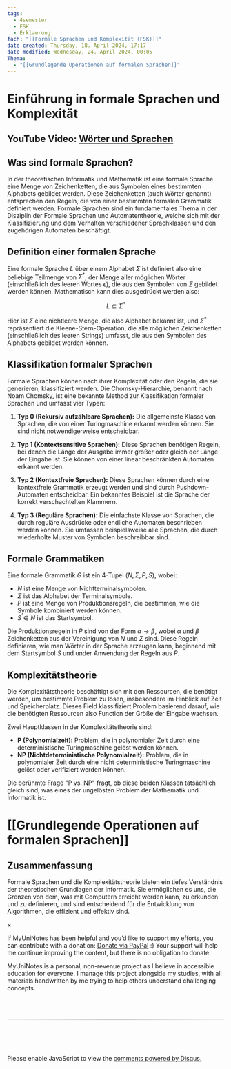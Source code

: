 ```yaml
---
tags:
  - 4semester
  - FSK
  - Erklaerung
fach: "[[Formale Sprachen und Komplexität (FSK)]]"
date created: Thursday, 18. April 2024, 17:17
date modified: Wednesday, 24. April 2024, 00:05
Thema:
  - "[[Grundlegende Operationen auf formalen Sprachen]]"
---
```


# Einführung in formale Sprachen und Komplexität

## YouTube Video: [Wörter und Sprachen](https://www.youtube.com/watch?v=JAvIyh0rIV4)

## Was sind formale Sprachen?

In der theoretischen Informatik und Mathematik ist eine formale Sprache eine Menge von Zeichenketten, die aus Symbolen eines bestimmten Alphabets gebildet werden. Diese Zeichenketten (auch Wörter genannt) entsprechen den Regeln, die von einer bestimmten formalen Grammatik definiert werden. Formale Sprachen sind ein fundamentales Thema in der Disziplin der Formale Sprachen und Automatentheorie, welche sich mit der Klassifizierung und dem Verhalten verschiedener Sprachklassen und den zugehörigen Automaten beschäftigt.

## Definition einer formalen Sprache

Eine formale Sprache $L$ über einem Alphabet $\Sigma$ ist definiert also eine beliebige Teilmenge von $\Sigma^*$, der Menge aller möglichen Wörter (einschließlich des leeren Wortes $\epsilon$), die aus den Symbolen von $\Sigma$ gebildet werden können. Mathematisch kann dies ausgedrückt werden also:

$$
 L \subseteq \Sigma^*
$$

Hier ist $\Sigma$ eine nichtleere Menge, die also Alphabet bekannt ist, und $\Sigma^*$ repräsentiert die Kleene-Stern-Operation, die alle möglichen Zeichenketten (einschließlich des leeren Strings) umfasst, die aus den Symbolen des Alphabets gebildet werden können.

## Klassifikation formaler Sprachen

Formale Sprachen können nach ihrer Komplexität oder den Regeln, die sie generieren, klassifiziert werden. Die Chomsky-Hierarchie, benannt nach Noam Chomsky, ist eine bekannte Method zur Klassifikation formaler Sprachen und umfasst vier Typen:

1. **Typ 0 (Rekursiv aufzählbare Sprachen):** Die allgemeinste Klasse von Sprachen, die von einer Turingmaschine erkannt werden können. Sie sind nicht notwendigerweise entscheidbar.
2. **Typ 1 (Kontextsensitive Sprachen):** Diese Sprachen benötigen Regeln, bei denen die Länge der Ausgabe immer größer oder gleich der Länge der Eingabe ist. Sie können von einer linear beschränkten Automaten erkannt werden.

3. **Typ 2 (Kontextfreie Sprachen):** Diese Sprachen können durch eine kontextfreie Grammatik erzeugt werden und sind durch Pushdown-Automaten entscheidbar. Ein bekanntes Beispiel ist die Sprache der korrekt verschachtelten Klammern.

4. **Typ 3 (Reguläre Sprachen):** Die einfachste Klasse von Sprachen, die durch reguläre Ausdrücke oder endliche Automaten beschrieben werden können. Sie umfassen beispielsweise alle Sprachen, die durch wiederholte Muster von Symbolen beschreibbar sind.

## Formale Grammatiken

Eine formale Grammatik $G$ ist ein 4-Tupel $(N, \Sigma, P, S)$, wobei:

- $N$ ist eine Menge von Nichtterminalsymbolen.
- $\Sigma$ ist das Alphabet der Terminalsymbole.
- $P$ ist eine Menge von Produktionsregeln, die bestimmen, wie die Symbole kombiniert werden können.
- $S \in N$ ist das Startsymbol.

Die Produktionsregeln in $P$ sind von der Form $\alpha \rightarrow \beta$, wobei $\alpha$ und $\beta$ Zeichenketten aus der Vereinigung von $N$ und $\Sigma$ sind. Diese Regeln definieren, wie man Wörter in der Sprache erzeugen kann, beginnend mit dem Startsymbol $S$ und under Anwendung der Regeln aus $P$.

## Komplexitätstheorie

Die Komplexitätstheorie beschäftigt sich mit den Ressourcen, die benötigt werden, um bestimmte Problem zu lösen, insbesondere im Hinblick auf Zeit und Speicherplatz. Dieses Field klassifiziert Problem basierend darauf, wie die benötigten Ressourcen also Function der Größe der Eingabe wachsen.

Zwei Hauptklassen in der Komplexitätstheorie sind:

- **P (Polynomialzeit):** Problem, die in polynomialer Zeit durch eine deterministische Turingmaschine gelöst werden können.
- **NP (Nichtdeterministische Polynomialzeit):** Problem, die in polynomialer Zeit durch eine nicht deterministische Turingmaschine gelöst oder verifiziert werden können.

Die berühmte Frage "P vs. NP" fragt, ob diese beiden Klassen tatsächlich gleich sind, was eines der ungelösten Problem der Mathematik und Informatik ist.

# [[Grundlegende Operationen auf formalen Sprachen]]

## Zusammenfassung

Formale Sprachen und die Komplexitätstheorie bieten ein tiefes Verständnis der theoretischen Grundlagen der Informatik. Sie ermöglichen es uns, die Grenzen von dem, was mit Computern erreicht werden kann, zu erkunden und zu definieren, und sind entscheidend für die Entwicklung von Algorithmen, die effizient und effektiv sind.

<!-- Modal START -->
<div id="myModal" class="modal">
  <div class="modal-content">
    <span id="closeModal" class="close">&times;</span>
    <p class="modal-text">
      If MyUniNotes has been helpful and you’d like to support my efforts, <span class="modal-highlight"> you can contribute with a donation: <a class="modal-dono-link" href="https://paypal.me/myuninotes4u">Donate via PayPal</a> :) </span> Your support will help me continue improving the content, but there is no obligation to donate.
    </p>
    <p class="modal-text">
      <span class="modal-highlight">MyUniNotes is a personal, non-revenue project as I believe in accessible education for everyone.</span> I manage this project alongside my studies, with all materials handwritten by me trying to help others understand challenging concepts.
    </p>
  </div>
</div>

<script>
  // JavaScript to display the modal on page load
  document.addEventListener('DOMContentLoaded', function() {
    // Generate a random number between 1 and 1
    // Wanted it to load with a adjustable probability for every page load but did not work, as DOM is loaded only once. Therefore now loading it every time website is visited and DOM is loaded.
    const randomNumber = Math.floor(Math.random() * 1) + 1; 
    // console.log(randomNumber)
    if (randomNumber === 1) {
      setTimeout(function() {
        const modal = document.getElementById('myModal');
        if (modal) {
          modal.classList.add('show');
        }
      }, 1000); // Adjust the delay as needed

      const closeModal = document.getElementById('closeModal');
      if (closeModal) {
        closeModal.addEventListener('click', function() {
          const modal = document.getElementById('myModal');
          if (modal) {
            modal.classList.remove('show');
          }
        });
      }
    } else {
      // Ensure the modal is hidden if the random number is not 1
      const modal = document.getElementById('myModal');
      if (modal) {
        modal.style.display = 'none';
      }
    }
  });
</script>
<!-- Modal END -->

<!-- DISQUS SCRIPT COMMENT START -->

<hr style="border: none; height: 2px; background: linear-gradient(to right, #f0f0f0, #ccc, #f0f0f0); margin-top: 4rem; margin-bottom: 5rem;">
<div id="disqus_thread"></div>
<script>
    /**
    *  RECOMMENDED CONFIGURATION VARIABLES: EDIT AND UNCOMMENT THE SECTION BELOW TO INSERT DYNAMIC VALUES FROM YOUR PLATFORM OR CMS.
    *  LEARN WHY DEFINING THESE VARIABLES IS IMPORTANT: https://disqus.com/admin/universalcode/#configuration-variables    */
    /*
    var disqus_config = function () {
    this.page.url = PAGE_URL;  // Replace PAGE_URL with your page's canonical URL variable
    this.page.identifier = PAGE_IDENTIFIER; // Replace PAGE_IDENTIFIER with your page's unique identifier variable
    };
    */
    (function() { // DON'T EDIT BELOW THIS LINE
    var d = document, s = d.createElement('script');
    s.src = 'https://myuninotes.disqus.com/embed.js';
    s.setAttribute('data-timestamp', +new Date());
    (d.head || d.body).appendChild(s);
    })();
</script>
<noscript>Please enable JavaScript to view the <a href="https://disqus.com/?ref_noscript">comments powered by Disqus.</a></noscript>

<!-- DISQUS SCRIPT COMMENT END -->
